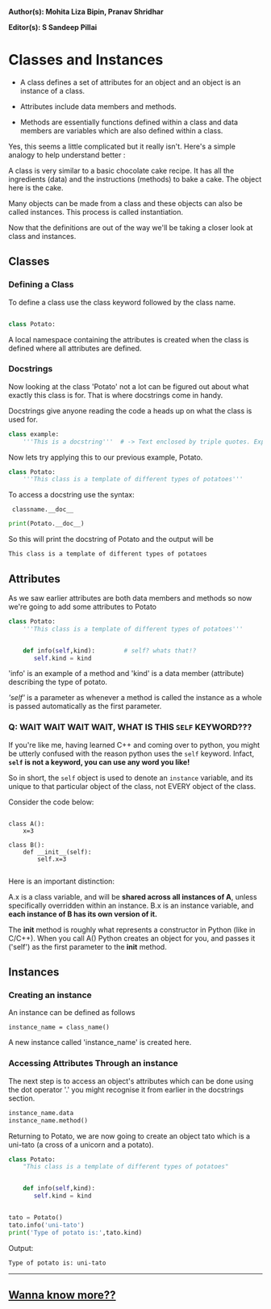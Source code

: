 **Author(s):  Mohita Liza Bipin, Pranav Shridhar**

**Editor(s): S Sandeep Pillai** 

# Classes and Instances


* A class defines a set of attributes for an object and an object is an instance of a class.

* Attributes include data members and methods.

* Methods are essentially functions defined within a class and data members are variables which are also defined within a class.


Yes, this seems a little complicated but it really isn't. Here's a simple analogy to help understand better :

A class is very similar to a basic chocolate cake recipe. It has all the ingredients (data) and the instructions (methods) to bake a cake. The object here is the cake.

Many objects can be made from a class and these objects can also be called instances.
This process is called instantiation.

Now that the definitions are out of the way we'll be taking a closer look at class and instances.

## Classes

### Defining a Class

To define a class use the class keyword followed by the class name.

```python

class Potato:
```

A local namespace containing the attributes is created when the class is defined where all attributes are defined.

###  Docstrings

Now looking at the class 'Potato' not a lot can be figured out about what exactly this class is for.
That is where docstrings come in handy.

Docstrings give anyone reading the code a heads up on what the class is used for.

```python
class example:
    '''This is a docstring'''  # -> Text enclosed by triple quotes. Explains the purpose of the class (when you hover over it in the text editor).
```


Now lets try applying this to our previous example, Potato.

```python
class Potato:
    '''This class is a template of different types of potatoes'''
```

To access a docstring use the syntax:

``` classname.__doc__```

```python
print(Potato.__doc__)
```

So this will print the docstring of Potato and the output will be

```This class is a template of different types of potatoes```


## Attributes


As we saw earlier attributes are both data members and methods so now we're going to add some attributes to Potato

```python
class Potato:
    '''This class is a template of different types of potatoes'''


    def info(self,kind):        # self? whats that!?
       self.kind = kind
```

'info' is an example of a method and 'kind' is a data member (attribute) describing the type of potato.

*'self'* is a parameter as whenever a method is called the instance as a whole is passed automatically as the first parameter.


### Q: WAIT WAIT WAIT WAIT, WHAT IS THIS `SELF` KEYWORD??? 

If you're like me, having learned C++ and coming over to python, you might be utterly confused with the reason python uses the `self` keyword. Infact, **`self` is not a keyword, you can use any word you like!** 


So in short, the `self` object is used to denote an `instance` variable, and its unique to that particular object of the class, not EVERY object of the class.

Consider the code below:

```python3

class A():
    x=3

class B():
    def __init__(self):
        self.x=3
        
```
Here is an important distinction:

A.x is a class variable, and will be **shared across all instances of A**, unless specifically overridden within an instance.
B.x is an instance variable, and **each instance of B has its own version of it.**


The __init__ method is roughly what represents a constructor in Python (like in C/C++). When you call A() Python creates an object for you, and passes it ('self') as the first parameter to the __init__ method. 

## Instances

### Creating an instance

An instance can be defined as follows

```instance_name = class_name() ```

A new instance called 'instance_name' is created here.


### Accessing Attributes Through an instance

The next step is to access an object's attributes which can be done using the dot operator '.' you might recognise it from earlier in the docstrings section.

```python
instance_name.data
instance_name.method()
 ```

Returning to Potato, we are now going to create an object tato which is a uni-tato (a cross of a unicorn and a potato).

```python
class Potato:
    "This class is a template of different types of potatoes"


    def info(self,kind):
       self.kind = kind


tato = Potato()
tato.info('uni-tato')
print('Type of potato is:',tato.kind)
```

Output:

```
Type of potato is: uni-tato
```

***
## [Wanna know more??](https://github.com/vhawk19/Py_Primer/blob/master/Classes/Class_Variables.md)


